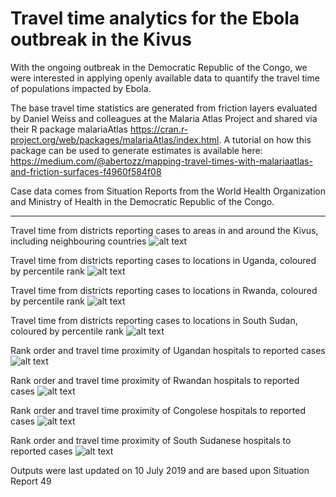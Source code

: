 # Travel time analytics for the Ebola outbreak in the Kivus

With the ongoing outbreak in the Democratic Republic of the Congo, we were interested in applying openly available data to quantify the
travel time of populations impacted by Ebola.

The base travel time statistics are generated from friction layers evaluated by Daniel Weiss and colleagues at the Malaria Atlas Project
and shared via their R package malariaAtlas https://cran.r-project.org/web/packages/malariaAtlas/index.html. 
A tutorial on how this package can be used to generate estimates is available here: 
https://medium.com/@abertozz/mapping-travel-times-with-malariaatlas-and-friction-surfaces-f4960f584f08

Case data comes from Situation Reports from the World Health Organization and Ministry of Health in the Democratic Republic of the Congo.

_________________________________________________________________________________________________________________________________________

Travel time from districts reporting cases to areas in and around the Kivus, including neighbouring countries
![alt text](Outputs_SR49/Travel_time_map.png)

Travel time from districts reporting cases to locations in Uganda, coloured by percentile rank
![alt text](Outputs_SR49/Uganda_map.png)

Travel time from districts reporting cases to locations in Rwanda, coloured by percentile rank
![alt text](Outputs_SR49/Rwanda_map.png)

Travel time from districts reporting cases to locations in South Sudan, coloured by percentile rank
![alt text](Outputs_SR49/SSudan_map.png)

Rank order and travel time proximity of Ugandan hospitals to reported cases
![alt text](Outputs_SR49/ug_hosp_tt_prettytab.png)

Rank order and travel time proximity of Rwandan hospitals to reported cases
![alt text](Outputs_SR49/rw_hosp_tt_prettytab.png)

Rank order and travel time proximity of Congolese hospitals to reported cases
![alt text](Outputs_SR49/drc_hosp_tt_prettytab.png)

Rank order and travel time proximity of South Sudanese hospitals to reported cases
![alt text](Outputs_SR49/ss_hosp_tt_prettytab.png)

Outputs were last updated on 10 July 2019 and are based upon Situation Report 49
